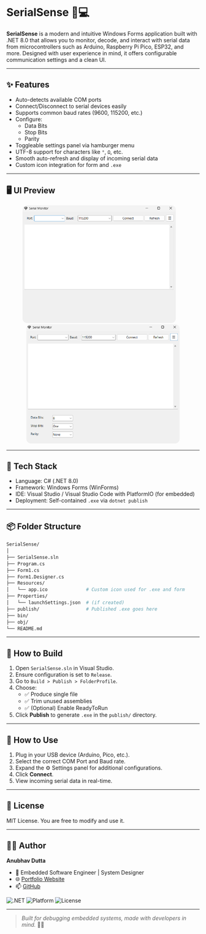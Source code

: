 ﻿# SerialSense 🔌💻

**SerialSense** is a modern and intuitive Windows Forms application built with .NET 8.0 that allows you to monitor, decode, and interact with serial data from microcontrollers such as Arduino, Raspberry Pi Pico, ESP32, and more. Designed with user experience in mind, it offers configurable communication settings and a clean UI.

---

## ✨ Features

- Auto-detects available COM ports
- Connect/Disconnect to serial devices easily
- Supports common baud rates (9600, 115200, etc.)
- Configure:
  - Data Bits
  - Stop Bits
  - Parity
- Toggleable settings panel via hamburger menu
- UTF-8 support for characters like `°`, `Ω`, etc.
- Smooth auto-refresh and display of incoming serial data
- Custom icon integration for form and `.exe`

---

## 🖥️ UI Preview

<!-- > Add screenshots here of the app running, especially showing the serial output and settings panel. -->
<p align="center">
  <img src="./Resources/ss1.png" alt="Architecture" width="400" style="margin-right: 20px;border-radius: 12px;" />
  <img src="./Resources/ss2.png" alt="Architecture" width="400" style="border-radius: 12px;" />
</p>

---

## 🔧 Tech Stack

- Language: C# (.NET 8.0)
- Framework: Windows Forms (WinForms)
- IDE: Visual Studio / Visual Studio Code with PlatformIO (for embedded)
- Deployment: Self-contained `.exe` via `dotnet publish`

---

## 📦 Folder Structure

```bash
SerialSense/
│
├── SerialSense.sln
├── Program.cs
├── Form1.cs
├── Form1.Designer.cs
├── Resources/
│   └── app.ico              # Custom icon used for .exe and form
├── Properties/
│   └── launchSettings.json  # (if created)
├── publish/                 # Published .exe goes here
├── bin/
├── obj/
└── README.md
```

---

## 🚀 How to Build

1. Open `SerialSense.sln` in Visual Studio.
2. Ensure configuration is set to `Release`.
3. Go to `Build > Publish > FolderProfile`.
4. Choose:
   - ✅ Produce single file
   - ✅ Trim unused assemblies
   - ✅ (Optional) Enable ReadyToRun
5. Click **Publish** to generate `.exe` in the `publish/` directory.

---

## 🔄 How to Use

1. Plug in your USB device (Arduino, Pico, etc.).
2. Select the correct COM Port and Baud rate.
3. Expand the ⚙️ Settings panel for additional configurations.
4. Click **Connect**.
5. View incoming serial data in real-time.

---

## 📃 License

MIT License. You are free to modify and use it.

---

## 👨‍💻 Author

**Anubhav Dutta**

- 💼 Embedded Software Engineer | System Designer
- 🌐 [Portfolio Website](https://luke-anubis.vercel.app)
- 📫 [GitHub](https://github.com/anubhav666)

![.NET](https://img.shields.io/badge/.NET-8.0-blueviolet)
![Platform](https://img.shields.io/badge/Pico-RP2040-orange)
![License](https://img.shields.io/github/license/anubhav666/PicoFreeRTOS-Dashboard)

---

> _Built for debugging embedded systems, made with developers in mind._ 🔧🧠
